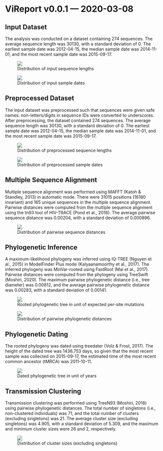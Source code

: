 # ViReport v0.0.1 &mdash; 2020-03-08

## Input Dataset
The analysis was conducted on a dataset containing 274 sequences.
The average sequence length was 30130,
with a standard deviation of 0.
The earliest sample date was 2012-04-15,
the median sample date was 2014-11-01,
and the most recent sample date was 2015-09-17.


<figure>
<img src="./report_files/figs/input_sequence_lengths.png" width="auto" height="auto" style="max-width:75%;">
<figcaption>Distribution of input sequence lengths</figcaption>
</figure>



<figure>
<img src="./report_files/figs/input_sample_dates.png" width="auto" height="auto" style="max-width:75%;">
<figcaption>Distribution of input sample dates</figcaption>
</figure>


## Preprocessed Dataset
The input dataset was preprocessed such that sequences were given safe names: non-letters/digits in sequence IDs were converted to underscores.
After preprocessing, the dataset contained 274 sequences.
The average sequence length was 30130,
with a standard deviation of 0.
The earliest sample date was 2012-04-15,
the median sample date was 2014-11-01,
and the most recent sample date was 2015-09-17.


<figure>
<img src="./report_files/figs/processed_sequence_lengths.png" width="auto" height="auto" style="max-width:75%;">
<figcaption>Distribution of preprocessed sequence lengths</figcaption>
</figure>



<figure>
<img src="./report_files/figs/processed_sample_dates.png" width="auto" height="auto" style="max-width:75%;">
<figcaption>Distribution of preprocessed sample dates</figcaption>
</figure>


## Multiple Sequence Alignment
Multiple sequence alignment was performed using MAFFT (Katoh & Standley, 2013) in automatic mode.
There were 31015 positions (16180 invariant) and 165 unique sequences in the multiple sequence alignment.
Pairwise distances were computed from the multiple sequence alignment using the tn93 tool of HIV-TRACE (Pond et al., 2018).
The average pairwise sequence distance was 0.00204,
with a standard deviation of 0.000896.


<figure>
<img src="./report_files/figs/pairwise_distances_sequences.png" width="auto" height="auto" style="max-width:75%;">
<figcaption>Distribution of pairwise sequence distances</figcaption>
</figure>


## Phylogenetic Inference
A maximum-likelihood phylogeny was inferred using IQ-TREE (Nguyen et al., 2015) in ModelFinder Plus mode (Kalyaanamoorthy et al., 2017).
The inferred phylogeny was MinVar-rooted using FastRoot (Mai et al., 2017).
Pairwise distances were computed from the phylogeny using TreeSwift (Moshiri, 2020).
The maximum pairwise phylogenetic distance (i.e., tree diameter) was 0.00812,
and the average pairwise phylogenetic distance was 0.00283,
with a standard deviation of 0.00141.


<figure>
<img src="./report_files/figs/tree_mutations.png" width="auto" height="auto" style="max-width:100%;max-height:100%;">
<figcaption>Rooted phylogenetic tree in unit of expected per-site mutations</figcaption>
</figure>



<figure>
<img src="./report_files/figs/pairwise_distances_tree.png" width="auto" height="auto" style="max-width:75%;">
<figcaption>Distribution of pairwise phylogenetic distances</figcaption>
</figure>


## Phylogenetic Dating
The rooted phylogeny was dated using treedater (Volz & Frost, 2017).
The height of the dated tree was 1436.753 days,
so given that the most recent sample was collected on 2015-09-17,
the estimated time of the most recent common ancestor (tMRCA) was 2011-10-11.


<figure>
<img src="./report_files/figs/tree_time.png" width="auto" height="auto" style="max-width:100%;max-height:100%;">
<figcaption>Dated phylogenetic tree in unit of years</figcaption>
</figure>


## Transmission Clustering
Transmission clustering was performed using TreeN93 (Moshiri, 2018) using pairwise phylogenetic distances.
The total number of singletons (i.e., non-clustered individuals) was 71,
and the total number of clusters (excluding singletons) was 21.
The average cluster size (excluding singletons) was 4.905,
with a standard deviation of 5.309,
and the maximum and minimum cluster sizes were 26 and 2, respectively.


<figure>
<img src="./report_files/figs/cluster_sizes.png" width="auto" height="auto" style="max-width:75%;">
<figcaption>Distribution of cluster sizes (excluding singletons)</figcaption>
</figure>

